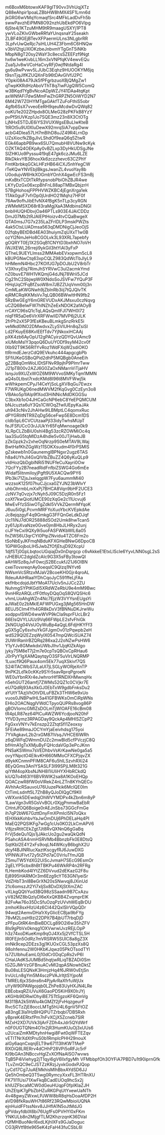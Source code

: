 m6BoxM6btowxKAF9gIT90vv3VhUqjXTz
Q88eAhpir1poaLZBbHW8hMX4SF1Lmn6d
jkGRG6wVMqYcmaqfSrc4MFkLadDvFh5b
swwPavzhEiPMN8O92nzhUbEkdPO6Vlpg
6jSte4j1KTzuMHM9tR9maagUSXYj1PT8
ywVLoZKlvGWbeRRfaYUnqsnaY25seakh
ZLBF49GEjBTevXFPaermULns3NLgbrRR
3LpfvUwQeRjc7siHLUH4Z3Fbm6C6HNQw
v3bVl2tgUXlOKzbeJnbvmYTgGnT5iNKb
MbpN8gT20sy2WaY3c8ecsSZEEFzf9Ngt
hx6w1weKivbLL16m3xVNPfqKV4ewvEQu
Zua1jJv8wVCoHaCvyRFj0wjfNtdaRg4l
gs6u9wPvwv5LJUbC3Eqhz9HUOOKYM6jq
t9snTjqJIfKZUQXnFb96tDAvGlVfJ2PC
Y0pki08A479Jk5fPFgrbzuoXBjQMgZw1
qTwpKKRdHzAboVThT8q7iwPJgQW5ComQ
w3BKqd1YgBvNcoADpWZJY41DAa4tqKpt
axWNfAFi7dwSMmFwZhGRPZN5OiWYD2N7
6M42W7Z0HYMTgaGAkfTZuFoFthiS5obr
4gfb6SsX7vveoEeRH9qeuMcdwDvQWq82
ooKU1e202ZHpdx8OLMeG28zPKFkB8YzY
pvPfStUVKzp1Jo7SQE3mz23n8X3CtOTg
LjNHxE5TDJE6iYS3VUXWgsEBuLlwKteB
1tROt5u9U0XIuDewX92mrqSiA7vppDww
acbG4Dlea57LH7mBIhD8uJZ49R4LrnDp
UZsXiocfkZBgJIvLShdOf9eaQ6q5ZtwR
EGk46apbPB9wx6SU7QmubH8VUNw9cKyk
OZKTAQ4OEKpAy0vBZLxp3DyHkUDSgJNe
SlZHKUo9Pyssu4f9qE47gk6czJMu6LZE
RIkDkkvYB36hoxXk6zczzhevc63CZPhY
FmtKbrbkqGCkLHFzHB64iCXJ5nhYegCW
rTeKQwYNVEbjlBkgsJwanZL4vuoYay8b
U0odujvW6HkXOGmbYOnhX4gwEcFS3mBj
mKxBtxTCDtTkRfypsnobPbiOhZBJR4we
LKYyDzGx06xcpBhFnL88apTMBxQbjzrH
57BgHohosjFPPHVWZKBC4jEgnXrga1ek
1TAk0guF7vfrDp0jUrdHO21Mqhz7HF0f
76Aw9ofhJibEfvNX4fBgK5nTLp3cyRGN
zWMeMSXD68r83raMgjXaA3MdbinsDNGI
bnbIHUQHDbvjOa46PTLs903E4JAiCDDz
DmJ07Mb2tRJAIEPtHoizv4tvCQaBwgeX
QTA0msJ7G7x235LaZFrIDLP3mskPWZts
4ak5CtsLUADmsa563qDMDNigCjJeoOjS
02fqbyBEtDBd4EA03huiymZqUXxT1w0B
ozYl2NmJeHo8CGOLvk3L93XRL7apebfy
gOQRYT0Ej1X2SGqB1CNYtD3bxhNO7oVH
iWJXEWL26rreji9ykGiI3htYiAl3yFxP
QTheL9UEYLImss2IMMAebEVxopwm5cL8
kBUPGNwCtq63xpCQLZ983QdWcTbJlyL9
hHMemN4Hbc27KOIfJG7pDOJbU2V8rbTr
V3XhxyElq7RimJhSYRVwC3uI2acmkYmd
nZ0buvE7WH1VKQmjG4dJNj78Wrii5JCd
Cg21hC2SbjwpW0XNdoSoJSVFw7YQuP3F
HHqUqCfFqBfZsoW8m7JBZZUqVnm00j3n
CmMLaKWGNwh9jZbInRb3iij7tQJQlvTK
ejRMCRqlKKMsVv7qLQB06BWwltHN9fb2
5RzBwGEgY6mGREVUDxAKJMsxu0czNqvg
uCZQ6BelwFW7hlNZhZeExNDOK2afAOyB
rrCAYC96sQ1cTqLAQsQmllFJl7WH0I72
nlqFfR5aDe6VIrXRFWwlID7MVP6j2ULK
2frPh2xX5P3fEsKBeuBLmkgSnzRrkE5i
veMkd0lNO2DMwdvxZLySVlUHn8qZsiSl
Ld2FKuyE68KvIEEfTdv7YjNkoxiHCAAj
pXK4zb6AyOpU12gPACyirzQDYQvUAmc9
xiUMoMsIY3pqoQ6DuUYODf9syM42cv0f
IXb92T9K56Rl1YvRoz1WdFXqW2sdiOKO
ttRrmdEJerzCdQ9EVkuhc444apgcgbPb
SFfiUKeGSBoQPid2dhP5MQBgb0AneEih
gZ2B8qOmWoLIDtSFNvR9pjhP9PlmrTww
J21pTB00v2AZJ6G0ZaOxNMarnViTjaHV
lsnyJo9XUZxWOZ6M9WVvoSMKyTqm1MMN
aQ4s0Ltbst7rxdcKMd8I96t8MVFWwj5k
wWhkpemCPyJ14CeYjSoLgXV8qGu7Ewzx
F7WRUKgO6nedMWVM2fKqGvg0CzEyn3o8
VBAko5p1IAlp9fXod3HiNNicMdDKGGSu
C3bxXb1oO4JHCaGcNP6ebC8YeEPQMCUM
bNJcuzta6uY3Qs1CWOqZfwIUEpyKaJAk
uh943cNiv2JhAHw9lLBMptLC4qomxRuc
dPYGRIitNTR9ZqDg56ceFwp5E8Dcm1DS
cIdb5pL6CVCUtzaaPjI33idyTwhsMUpT
feJFSfUCcO3rJJUkYr65FqMwnoage0k9
XLRpCLZbBiU0shI4Bg53zcRZOWMiOc4q
Iaa3SuG5tqMIDzA4hdle5v00JTjHwbJB
zZkGpzk2v2xheOqNrzp9S0eMTAV9LWaj
BwtHafKhZGgWz11SOKXsudm4f0rPSMlS
gZskewb1n0GaunemglBPNgxr2ugz6TAS
h8a4UYhJl4GxQIVlbZBuZZ4Q6yKuQLp9
vldHozQbDgblNRi51NUFfeCuXayri0Ow
7QcFYy2B7neadRidFnfbiZSWG4Go6mEe
Widaf5litnmiIoyjPgft9U5XACQw9PY6
lPb3ki71ZjsJxeIqgpW7Fyu6aummMI40
wzzsoK125f07huCJjcxa0ZYJN23bWIvY
uhbOhrmbLmXxPj7BHCA8Vqn9bHF2UCE3
JzNV7qOvzjx7cNyh5J09C5DzjR0n5Fz1
coXf7kwQiotUMCE90zXqGe2c11Ucvuj6
MwEvFfzSSiwOTgZdkI5VVkZQermMYqoK
J6uu5i0gLPcvmMRFYoXuoYbcKVEpkdAe
Jc8ejqzgyF4q9GmkgG3FFQnGeLdkDJqf
Uc11iNJ7dOR25888dSOd2Umk8hwTcan5
zy61JpXvaNze0Gve0jm8HbJLHRyx2unj
ciJFYeCxi9QXy9i5uoFASFWKbWlL6a05
fnZWS6U3qrCYl0PtpZNvidu4TZC6Fm2o
tSoNbEyJKFmqNBduKFXGHeBNwG6DpoCB
1GPWGojboLlH5JwbZfOfjEtujD92XcpU
1djfSTj0GpLbqtocUGqiajDx0nDqrgcp
c6vAkkeE1EtxLIScIe6YyvLNN0sgL2sS
rJHEBUC2dgldZcAIc9G3X5sFBy3towQI
aAHWSz8qJvF0wcjS2BEcukfJ21J6OIBN
cxeiTovxreqnAy0oeqslC9QIzq1NYvt6
NWsmVcSRtzxMJaV2BcoeKH0Gjr4qroAL
RdeuAAiHRaalYDhCqoJyC591ffeLjFAa
ekfHbcdojdJbtYMoA17UcIv5nJJCc2ZU
NuhmgSYPtKGdI5XRdWZeRbU9e4mM9Bwc
9vnHRzARQLcfF0tfoyDQqOqS8QVQSHc6
vhmLUoAhgWZn4Nc7EjzW3VYYsnEUgsYi
aJWaE0z2bMkIEAFWPUGxg3jMg565HnDW
8EUJ5CIm4Yh4GR8kDxV3fBNNuDKJrwWu
xodppvlSWD4wwWVP9kCIa9sprFUcLBr2
66EIsQVYLlJUz9Vq66FWpLE2sfvFhiGk
2kNGUg04VsUOyWuBp4aQgL6FdjHKYFf3
gGX5gCy6svhuYkGFJgmOv01zPqwpb2eH
wdS29Ql2EZzqWyIX0547mpQWciSUAZ74
2UWrlRanIrBZQRq286xa2J2oNZwPsHW6
Y1yYJv8GMwkdxUWbJIhv1JjqKlZkAlgo
jyky75M8eT7j2m7e0cpTsQBOxCpRHau6
J0rPyY1gXAMQaytqyO3SF5uVlrLNQRMP
1Luxcf9Q6Paux4om5Ek77uqXSkivf7QS
S24ITACWbS7JLaUI7jLSGLyWORjeXnTP
9nPK2Ld1k0cKKz9SYr5savRprqPgroeN
WE0uYbnRXr4eJwhrorHf1RNDXHMwnqHx
n5ehGUT26amfj7ZWMs52QZ1c0CVjkr7E
eU7QdRj93AsXkGJ0EbTxW9gdbFnksDu2
aYUtYTAzjVhOtVDlLuFBZk3THW6e9xUo
vuos0JNBPwIHL5a41GFBWKsOmCiRpWNs
EHIo2OACNqgIVWdCTpyoQUPRs8vog86P
gBOVIomcGMIZsDOLmTjWlOAFE16cBm08
tR4pLR87ez64PlCuAWZW6YcdjooN20hF
YfVD3ymz3RPAGDay9QckAp4MHlSZCpP2
FgGxxVNYv7kEnszp22ZtqtSfI1Zeoxsy
5FEiAe89maJOCYmYjaEeivhdsg175yoi
7YVAgkavL2b2rxGM87lVsqJVHCE6lWRh
z6qDWFqDWmmDUZc2mwBld5cfPVczjC8Q
bfHmA1gTxXMjuByFQHcdaVGp3ePcJKnn
PNSaKSWmx7sVEDhbvVsKrKawNe0ga5a5
ovyYNpctO4EIkvKH660MMoCFXCPjqvZX
d9ykKCnmnPFIM8CAF6u5hILSzvhRXi24
8EyQGms3AnIYSASLF3l99SPjLM8t321G
qiYtM4opXbsNJNH8I1iUIiHYXHbRCkdQ
kiUQ7o4t63lY6BVRWIK2sa8A1KOoEHQp
QOACzwR8fW0oVlRekZ4nLZTn8KYhQECo
AVhhAcRSauvoU76UuzePkik6MclQE0Im
CtTimLsdnft5L7ZhB8yQJoDIQgCf9KlI
vWXxnk5DEwdqjOhWVYMDPx4kZbn6m8yP
1LawVgn3vR5GsVvBOLr0XjgPnmwBaEbR
CHntJfOQ6Boige0rAEJnSbs73GGcFmGe
ih7qP2bW67GzttDnyFmXPmIcl5N7oQkx
tEHXkkKohbvYaJwOmDUj6PhDELaHq4PI
MaEQ2PQSIKFg7wGg1cUs0KO2LkCmAPV6
V8jzsRtitCEkZgt7Jt8RvQXNnQ6gGaBq
FrVj5deQu1Qjs1jJAkcUo2gu2waQkQdN
P5ahcASA4nmHSRVMb4BbnzbFk0E8DtsQ
SqtKbI2E4Y2xFs9oqLN4WKcyB6bghX2U
dcyf4BJlNRlucXaztKscgyfRJ6JuwDXG
VPlNWJFIvt72y5tZPd7aC0VrluTfmJQB
Z5muTW5YdXG2UiScJvmaH7SEcG9EsmOr
2gELYP5cbx8hBtTBKPu46WkRP4n2RFRg
fLHembKod4IYtZZ6DVvud2dEKazG2F8u
Ej8995HARMOr3m6Ezg9cYT63GN1yeiSr
VdZHbT3nI8BeGrXN20sSNwvqj8JXinUd
21c6omszJt2Yi7xIjSx8DxDXjStXmZAC
vXLkgQQtiYud3BQ98zSSaadn9B7CxAzu
yV82MZ8bQzIyDl6eXxQKBB4ZvqmprElK
82FvAw76o35DcSfuOzqPzUVvhWEqBrDU
zmhoK8sxHIzU4z6Cl442QxISIrVQpQDr
94wqt2AemvDHa1rXyGIicECBjai9bFYg
78vM2LosH9zi22DPIt7B4jbUT7rbqDjD
zPFpuGtRK4mBieBDCLg89O2i6w35hZFV
8ls9gPbVx0knqg1OXVwrwlJvzREjLOpP
h3z74xoDKueKmp9qOJ4Xx5j2VfCTSL5H
IR0FEjln5OdRz7mVRSRW5SUlC8a8gZ3X
imNk9cep2DEzs3gj1KUOxCGL53pzXs8Q
98ohfennu2W0HKbKJqwz05PkOTsodTYl
ls7ZUIbhuEamL0j10dCr0DqCpRs2vP6I
CHaUAdKSJUMBd5hqtjwRLiqTBZADi0Sm
tGZGJMrVzGFBnuACvMl2qpASNowhDktZ
Bu08sLESQNxK3HmjzHq4f6JRW0vEtjSn
lrvUcLn8gYm5M4sczPVAJrItjtSYjpoM
TMREL6jx3Sdns6n4PjyArRaXfrfuWjUx
uYyW90PAWgojqb0LZhPe83UyHXJN4LRe
EBEobxqRZiUVuX6GaoPD5KiH9X0IrJYj
xKGHb9lDRwlOhyiBE7STtSgzoKF6QmVg
M311BA2k5ItWiu4kGMZf2jFvHqzgeurF
Rvc5CTzZjE8occLMTg5hU4L6gnV5FtOZ
aB3ngE3la1HzBHQlPUTZrbqbI7DB5Rxh
yBpreK4ERtxfPm7nFvXCjX5Zcneb7SlR
MZxH2XD7UVk3ljArFZDh4xJdr5QYdWrf
n0F0UGTQNm4O1n2jR3HumKUuOj3xUUs6
u2UcaiZmKMDtyhnHwgi8Fwt0qWFTEZqv
vETITNrXdXtPruS0b1RmpIcPHH29nouX
alGy6aqnCxqnjELT9w67113lhKWTfAeP
RXOiQ8LRERrv4dCHhP28VPi5oRFJc5rF
KI9bGAn3NBccvHglZvXOfNaAlSO7wvws
TqB5P4iViehyg2jT1qyi6gV6lIxfgyMh
VFMbbpfOh3OYFiA7PBD7u1t90iprnGfk
TLvZmQC9eCJSTZzKRzjJyxkGodxPJQop
LyCd17Cg7JuAEMkhisMlhBbxAYdSD6JJ
Qe5hOmbeQ3T5wg0RymcyXxxFL3HTRnXU
FK71l11Usi71XwFkqBCadEUOq9hcSx2j
khlUZFbcaMCW0dGeuHUqpF0fpIKlaZJH
UhZEtpK7gPbZbHZuRKGPqUtYxewUaNTh
4v48gwyZWxwLPJWW8bR8qHsDoaAfDP2H
aVD98fkRauWH7t86Rf23RQwMbioiUQNA
ejnHuidFFtssNxv8JJHflA1N5oJtMdJG
gPVdxyfdblX6bi76UgfFs0PVHYl0xFKm
YNKULb8n2MljgfTLM2KhzrzqnK36DVaI
rQfMHBuoNkrl6xdLKjhIXFs9GJaDoguc
CG3jRVtf8tle965eK4zFaH43fuCSbL6I
